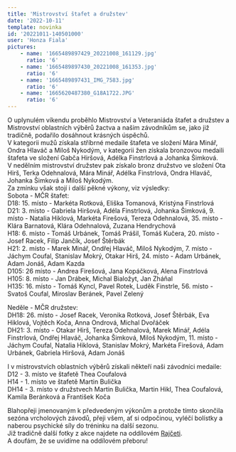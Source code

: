 ```yaml
---
title: 'Mistrovství štafet a družstev'
date: '2022-10-11'
template: novinka
id: '20221011-140501000'
user: 'Honza Fiala'
pictures:
    - name: '1665489897429_20221008_161129.jpg'
      ratio: '6'
    - name: '1665489897430_20221008_161353.jpg'
      ratio: '6'
    - name: '1665489897431_IMG_7583.jpg'
      ratio: '6'
    - name: '1665620487380_G18A1722.JPG'
      ratio: '6'
---
```

O uplynulém víkendu proběhlo Mistrovství a Veteraniáda štafet a družstev a Mistrovství oblastních výběrů žactva a našim závodníkům se, jako již tradičně, podařilo dosáhnout krásných úspěchů.  
V kategorii mužů získala stříbrné medaile štafeta ve složení Mára Minář, Ondra Hlaváč a Miloš Nykodým, v kategorii žen získala bronzovou medaili štafeta ve složení Gabča Hiršová, Adélka Finstrlová a Johanka Šimková.  
V nedělním mistrovství družstev pak získalo bronz družstvo ve složení Ota Hirš, Terka Odehnalová, Mára Minář, Adélka Finstrlová, Ondra Hlaváč, Johanka Šimková a Miloš Nykodým.  
Za zmínku však stojí i další pěkné výkony, viz výsledky:  
Sobota - MČR štafet:  
D18: 15. místo - Markéta Rotková, Eliška Tomanová, Kristýna Finstrlová  
D21: 3. místo - Gabriela Hiršová, Adéla Finstrlová, Johanka Šimková, 9. místo - Natalia Hiklová, Markéta Firešová, Tereza Odehnalová, 35. místo - Klára Barnatová, Klára Odehnalová, Zuzana Hendrychová  
H18: 6. místo - Tomáš Urbánek, Tomáš Prášil, Tomáš Kučera, 20. místo - Josef Racek, Filip Jančík, Josef Štěrbák  
H21: 2. místo - Marek Minář, Ondřej Hlaváč, Miloš Nykodým, 7. místo - Jáchym Coufal, Stanislav Mokrý, Otakar Hirš, 24. místo - Adam Urbánek, Adam Jonáš, Adam Kazda  
D105: 26 místo - Andrea Firešová, Jana Kopáčková, Alena Finstrlová  
H105: 8. místo - Jan Drábek, Michal Bialožyt, Jan Zháňal  
H135: 16. místo - Tomáš Kyncl, Pavel Rotek, Luděk Finstrle, 56. místo - Svatoš Coufal, Miroslav Beránek, Pavel Zelený

Neděle - MČR družstev:  
DH18: 26. místo - Josef Racek, Veronika Rotková, Josef Štěrbák, Eva Hiklová, Vojtěch Koča, Anna Ondrová, Michal Dvořáček  
DH21: 3. místo - Otakar Hirš, Tereza Odehnalová, Marek Minář, Adéla Finstrlová, Ondřej Hlaváč, Johanka Šimková, Miloš Nykodým, 11. místo - Jáchym Coufal, Natalia Hiklová, Stanislav Mokrý, Markéta Firešová, Adam Urbánek, Gabriela Hiršová, Adam Jonáš

I v mistrovstvích oblastních výběrů získali někteří naši závodníci medaile:  
D12 - 3. místo ve štafetě Thea Coufalová  
H14 - 1. místo ve štafetě Martin Bulička  
DH14 - 3. místo v družstvech Martin Bulička, Martin Hikl, Thea Coufalová, Kamila Beránková a František Koča

Blahopřeji jmenovaným k předvedeným výkonům a protože tímto skončila sezóna vrcholových závodů, přeji všem, ať si odpočinou, vyléčí bolístky a naberou psychické síly do tréninku na další sezonu.  
Již tradičně další fotky z akce najdete na oddílovém [Rajčeti](https://skzabovresky.rajce.idnes.cz/MCR_stafet_a_druzstev_2022/).  
A doufám, že se uvidíme na oddílovém přeboru!
